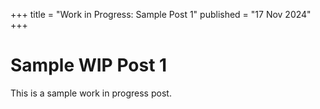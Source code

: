 +++
title = "Work in Progress: Sample Post 1"
published = "17 Nov 2024"
+++

# Sample WIP Post 1
This is a sample work in progress post.
